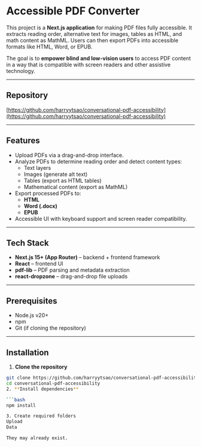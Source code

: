 # Accessible PDF Converter

This project is a **Next.js application** for making PDF files fully accessible. It extracts reading order, alternative text for images, tables as HTML, and math content as MathML. Users can then export PDFs into accessible formats like HTML, Word, or EPUB.  

The goal is to **empower blind and low-vision users** to access PDF content in a way that is compatible with screen readers and other assistive technology.

---

## **Repository**

[https://github.com/harryytsao/conversational-pdf-accessibility](https://github.com/harryytsao/conversational-pdf-accessibility)

---

## **Features**

- Upload PDFs via a drag-and-drop interface.  
- Analyze PDFs to determine reading order and detect content types:  
  - Text layers  
  - Images (generate alt text)  
  - Tables (export as HTML tables)  
  - Mathematical content (export as MathML)  
- Export processed PDFs to:  
  - **HTML**  
  - **Word (.docx)**  
  - **EPUB**  
- Accessible UI with keyboard support and screen reader compatibility.  

---

## **Tech Stack**

- **Next.js 15+ (App Router)** – backend + frontend framework  
- **React** – frontend UI  
- **pdf-lib** – PDF parsing and metadata extraction  
- **react-dropzone** – drag-and-drop file uploads  
---

## **Prerequisites**

- Node.js v20+  
- npm  
- Git (if cloning the repository)  

---

## **Installation**

1. **Clone the repository**

```bash
git clone https://github.com/harryytsao/conversational-pdf-accessibility.git
cd conversational-pdf-accessibility
2. **Install dependencies**

```bash
npm install

3. Create required folders
Upload
Data

They may already exist.

